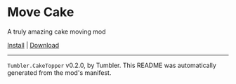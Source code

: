 # Move Cake

A truly amazing cake moving mod

[Install](https://hitman-resources.netlify.app/smf-install-link/https://github.com/NeetBux-Hash/Tumbler.CakeRelocate/releases/latest/download/mod.framework.zip) | [Download](https://github.com/NeetBux-Hash/Tumbler.CakeRelocate/releases/latest/download/mod.framework.zip)

---

`Tumbler.CakeTopper` v0.2.0, by Tumbler. This README was automatically generated from the mod's manifest.
